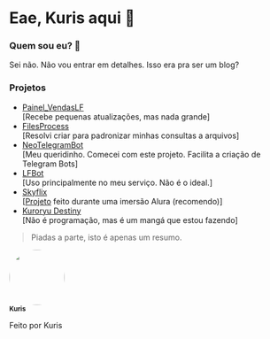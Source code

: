 # Eae, Kuris aqui 👋


### Quem sou eu? 🤔
Sei não. Não vou entrar em detalhes. Isso era pra ser um blog?

### Projetos
- <a href="github.com/KurisOtaku/Painel_VendasLF">Painel_VendasLF</a><br>
[Recebe pequenas atualizações, mas nada grande]
- <a href="github.com/KurisOtaku/FilesProcess">FilesProcess</a><br>
[Resolvi criar para padronizar minhas consultas a arquivos]
- <a href="github.com/KurisOtaku/NeoTelegramBot">NeoTelegramBot</a><br>
[Meu queridinho. Comecei com este projeto. Facilita a criação de Telegram Bots]
- <a href="https://youtu.be/dQw4w9WgXcQ">LFBot</a><br>
[Uso principalmente no meu serviço. Não é o ideal.]
- <a href="github.com/KurisOtaku/Skyflix">Skyflix</a><br>
[<a href="skyflix.kuris.vercel.app/">Projeto</a> feito durante uma imersão Alura (recomendo)]
- <a href="https://youtu.be/fC7oUOUEEi4">Kuroryu Destiny</a><br>
[Não é programação, mas é um mangá que estou fazendo]


> Piadas a parte, isto é apenas um resumo.

<a href="https://github.com/KurisOtaku/">
 <img style="border-radius: 50%;" src="https://s.gravatar.com/avatar/311c17c86d7951c14e945b9268518a7a?s=80" width="100px;" alt=""/>
 <br />
 <sub><b>Kuris</b></sub></a> </a>


Feito por Kuris


<!--
**KurisOtaku/KurisOtaku** is a ✨ _special_ ✨ repository because its `README.md` (this file) appears on your GitHub profile.
**
**Here are some ideas to get you started:
**
**- 🔭 I’m currently working on ...
**- 🌱 I’m currently learning ...
**- 👯 I’m looking to collaborate on ...
**- 🤔 I’m looking for help with ...
**- 💬 Ask me about ...
**- 📫 How to reach me: ...
**- 😄 Pronouns: ...
**- ⚡ Fun fact: ...
**-->

